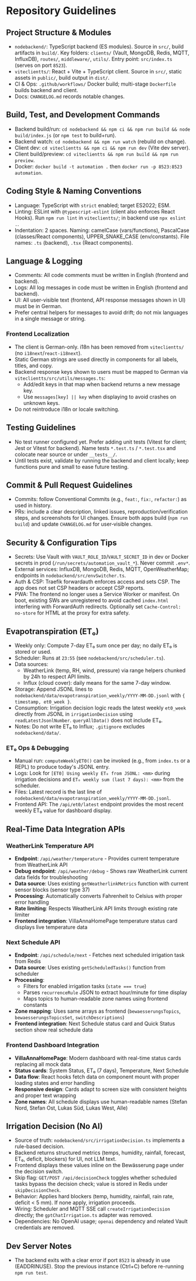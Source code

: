 # Repository Guidelines

## Project Structure & Modules
- `nodebackend/`: TypeScript backend (ES modules). Source in `src/`, build artifacts in `build/`. Key folders: `clients/` (Vault, MongoDB, Redis, MQTT, InfluxDB), `routes/`, `middleware/`, `utils/`. Entry point: `src/index.ts` (serves on port `8523`).
- `viteclientts/`: React + Vite + TypeScript client. Source in `src/`, static assets in `public/`, build output in `dist/`.
- CI & Ops: `.github/workflows/` Docker build; multi-stage `Dockerfile` builds backend and client.
- Docs: `CHANGELOG.md` records notable changes.

## Build, Test, and Development Commands
- Backend build/run: `cd nodebackend && npm ci && npm run build && node build/index.js` (or `npm test` to build+run).
- Backend watch: `cd nodebackend && npm run watch` (rebuild on change).
- Client dev: `cd viteclientts && npm ci && npm run dev` (Vite dev server).
- Client build/preview: `cd viteclientts && npm run build && npm run preview`.
- Docker: `docker build -t automation .` then `docker run -p 8523:8523 automation`.

## Coding Style & Naming Conventions
- Language: TypeScript with `strict` enabled; target ES2022; ESM.
- Linting: ESLint with `@typescript-eslint` (client also enforces React Hooks). Run `npm run lint` in `viteclientts/`; in backend use `npx eslint .`.
- Indentation: 2 spaces. Naming: camelCase (vars/functions), PascalCase (classes/React components), UPPER_SNAKE_CASE (env/constants). File names: `.ts` (backend), `.tsx` (React components).

## Language & Logging
- Comments: All code comments must be written in English (frontend and backend).
- Logs: All log messages in code must be written in English (frontend and backend).
- UI: All user-visible text (frontend, API response messages shown in UI) must be in German.
- Prefer central helpers for messages to avoid drift; do not mix languages in a single message or string.

### Frontend Localization
- The client is German-only. i18n has been removed from `viteclientts/` (no `i18next`/`react-i18next`).
- Static German strings are used directly in components for all labels, titles, and copy.
- Backend response keys shown to users must be mapped to German via `viteclientts/src/utils/messages.ts`:
  - Add/edit keys in that map when backend returns a new message key.
  - Use `messages[key] || key` when displaying to avoid crashes on unknown keys.
- Do not reintroduce i18n or locale switching.

## Testing Guidelines
- No test runner configured yet. Prefer adding unit tests (Vitest for client; Jest or Vitest for backend). Name tests `*.test.ts` / `*.test.tsx` and colocate near source or under `__tests__/`.
- Until tests exist, validate by running the backend and client locally; keep functions pure and small to ease future testing.

## Commit & Pull Request Guidelines
- Commits: follow Conventional Commits (e.g., `feat:`, `fix:`, `refactor:`) as used in history.
- PRs: include a clear description, linked issues, reproduction/verification steps, and screenshots for UI changes. Ensure both apps build (`npm run build`) and update `CHANGELOG.md` for user‑visible changes.

## Security & Configuration Tips
- Secrets: Use Vault with `VAULT_ROLE_ID`/`VAULT_SECRET_ID` in dev or Docker secrets in prod (`/run/secrets/automation_vault_*`). Never commit `.env*`.
- External services: InfluxDB, MongoDB, Redis, MQTT, OpenWeatherMap; endpoints in `nodebackend/src/envSwitcher.ts`.
- Auth & CSP: Traefik forwardauth enforces access and sets CSP. The app does not set CSP headers or accept CSP reports.
- PWA: The frontend no longer uses a Service Worker or manifest. On boot, existing SWs are unregistered to avoid cached `index.html` interfering with ForwardAuth redirects. Optionally set `Cache-Control: no-store` for HTML at the proxy for extra safety.

## Evapotranspiration (ET₀)
- Weekly only: Compute 7-day ET₀ sum once per day; no daily ET₀ is stored or used.
- Scheduler: Runs at `23:55` (see `nodebackend/src/scheduler.ts`).
- Data sources:
  - WeatherLink (temp, RH, wind, pressure) via range helpers chunked by 24h to respect API limits.
  - Influx (cloud cover): daily means for the same 7-day window.
- Storage: Append JSONL lines to `nodebackend/data/evapotranspiration_weekly/YYYY-MM-DD.jsonl` with `{ timestamp, et0_week }`.
- Consumption: Irrigation decision logic reads the latest weekly `et0_week` directly from JSONL in `irrigationDecision` using `readLatestJsonlNumber`. `queryAllData()` does not include ET₀.
- Notes: Do not write ET₀ to Influx; `.gitignore` excludes `nodebackend/data/`.

### ET₀ Ops & Debugging
- Manual run: `computeWeeklyET0()` can be invoked (e.g., from `index.ts` or a REPL) to produce today's JSONL entry.
- Logs: Look for `[ET0] Using weekly ET₀ from JSONL: <mm>` during irrigation decisions and `ET₀ weekly sum (last 7 days): <mm>` from the scheduler.
- Files: Latest record is the last line of `nodebackend/data/evapotranspiration_weekly/YYYY-MM-DD.jsonl`.
- Frontend API: The `/api/et0/latest` endpoint provides the most recent weekly ET₀ value for dashboard display.

## Real-Time Data Integration APIs

### WeatherLink Temperature API
- **Endpoint**: `/api/weather/temperature` - Provides current temperature from WeatherLink API
- **Debug endpoint**: `/api/weather/debug` - Shows raw WeatherLink current data fields for troubleshooting
- **Data source**: Uses existing `getWeatherlinkMetrics` function with current sensor blocks (sensor type 37)
- **Processing**: Automatically converts Fahrenheit to Celsius with proper error handling
- **Rate limiting**: Respects WeatherLink API limits through existing rate limiter
- **Frontend integration**: VillaAnnaHomePage temperature status card displays live temperature data

### Next Schedule API  
- **Endpoint**: `/api/schedule/next` - Fetches next scheduled irrigation task from Redis
- **Data source**: Uses existing `getScheduledTasks()` function from scheduler
- **Processing**: 
  - Filters for enabled irrigation tasks (`state === true`)
  - Parses `recurrenceRule` JSON to extract hour/minute for time display
  - Maps topics to human-readable zone names using frontend constants
- **Zone mapping**: Uses same arrays as frontend (`bewaesserungsTopics`, `bewaesserungsTopicsSet`, `switchDescriptions`)
- **Frontend integration**: Next Schedule status card and Quick Status section show real schedule data

### Frontend Dashboard Integration
- **VillaAnnaHomePage**: Modern dashboard with real-time status cards replacing all mock data
- **Status cards**: System Status, ET₀ (7 days), Temperature, Next Schedule
- **Data flow**: React hooks fetch data on component mount with proper loading states and error handling
- **Responsive design**: Cards adapt to screen size with consistent heights and proper text wrapping
- **Zone names**: All schedule displays use human-readable names (Stefan Nord, Stefan Ost, Lukas Süd, Lukas West, Alle)

## Irrigation Decision (No AI)
- Source of truth: `nodebackend/src/irrigationDecision.ts` implements a rule-based decision.
- Backend returns structured metrics (temps, humidity, rainfall, forecast, ET₀, deficit, blockers) for UI, not LLM text.
- Frontend displays these values inline on the Bewässerung page under the decision switch.
- Skip flag: `GET/POST /api/decisionCheck` toggles whether scheduled tasks bypass the decision check; value is stored in Redis under `skipDecisionCheck`.
- Behavior: Applies hard blockers (temp, humidity, rainfall, rain rate, deficit < 5 mm). If none apply, irrigation proceeds.
- Wiring: Scheduler and MQTT SSE call `createIrrigationDecision` directly; the `gptChatIrrigation.ts` adapter was removed.
- Dependencies: No OpenAI usage; `openai` dependency and related Vault credentials are removed.

## Dev Server Notes
- The backend exits with a clear error if port `8523` is already in use (EADDRINUSE). Stop the previous instance (Ctrl+C) before re-running `npm run test`.
